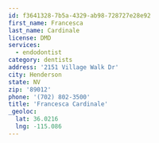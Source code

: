```yaml
---
id: f3641328-7b5a-4329-ab98-728727e28e92
first_name: Francesca
last_name: Cardinale
license: DMD
services:
  - endodontist
category: dentists
address: '2151 Village Walk Dr'
city: Henderson
state: NV
zip: '89012'
phone: '(702) 802-3500'
title: 'Francesca Cardinale'
_geoloc:
  lat: 36.0216
  lng: -115.086
---
```

